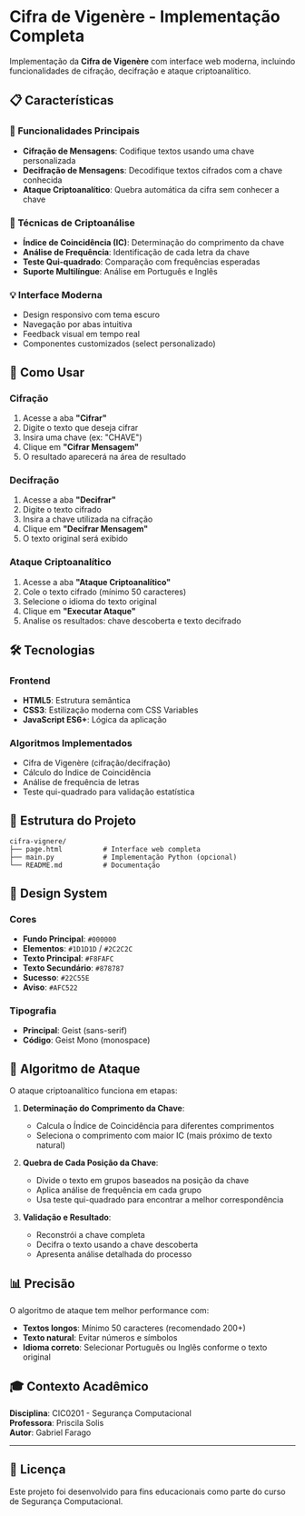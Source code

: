 # Cifra de Vigenère - Implementação Completa

Implementação da **Cifra de Vigenère** com interface web moderna, incluindo funcionalidades de cifração, decifração e ataque criptoanalítico.

## 📋 Características

### 🔐 Funcionalidades Principais
- **Cifração de Mensagens**: Codifique textos usando uma chave personalizada
- **Decifração de Mensagens**: Decodifique textos cifrados com a chave conhecida  
- **Ataque Criptoanalítico**: Quebra automática da cifra sem conhecer a chave

### 🎯 Técnicas de Criptoanálise
- **Índice de Coincidência (IC)**: Determinação do comprimento da chave
- **Análise de Frequência**: Identificação de cada letra da chave
- **Teste Qui-quadrado**: Comparação com frequências esperadas
- **Suporte Multilíngue**: Análise em Português e Inglês

### 💡 Interface Moderna
- Design responsivo com tema escuro
- Navegação por abas intuitiva
- Feedback visual em tempo real
- Componentes customizados (select personalizado)

## 🚀 Como Usar

### Cifração
1. Acesse a aba **"Cifrar"**
2. Digite o texto que deseja cifrar
3. Insira uma chave (ex: "CHAVE")
4. Clique em **"Cifrar Mensagem"**
5. O resultado aparecerá na área de resultado

### Decifração
1. Acesse a aba **"Decifrar"**
2. Digite o texto cifrado
3. Insira a chave utilizada na cifração
4. Clique em **"Decifrar Mensagem"**
5. O texto original será exibido

### Ataque Criptoanalítico
1. Acesse a aba **"Ataque Criptoanalítico"**
2. Cole o texto cifrado (mínimo 50 caracteres)
3. Selecione o idioma do texto original
4. Clique em **"Executar Ataque"**
5. Analise os resultados: chave descoberta e texto decifrado

## 🛠️ Tecnologias

### Frontend
- **HTML5**: Estrutura semântica
- **CSS3**: Estilização moderna com CSS Variables
- **JavaScript ES6+**: Lógica da aplicação

### Algoritmos Implementados
- Cifra de Vigenère (cifração/decifração)
- Cálculo do Índice de Coincidência
- Análise de frequência de letras
- Teste qui-quadrado para validação estatística

## 📁 Estrutura do Projeto

```
cifra-vignere/
├── page.html          # Interface web completa
├── main.py            # Implementação Python (opcional)
└── README.md          # Documentação
```

## 🎨 Design System

### Cores
- **Fundo Principal**: `#000000`
- **Elementos**: `#1D1D1D` / `#2C2C2C`
- **Texto Principal**: `#F8FAFC`
- **Texto Secundário**: `#878787`
- **Sucesso**: `#22C55E`
- **Aviso**: `#AFC522`

### Tipografia
- **Principal**: Geist (sans-serif)
- **Código**: Geist Mono (monospace)

## 🔬 Algoritmo de Ataque

O ataque criptoanalítico funciona em etapas:

1. **Determinação do Comprimento da Chave**:
   - Calcula o Índice de Coincidência para diferentes comprimentos
   - Seleciona o comprimento com maior IC (mais próximo de texto natural)

2. **Quebra de Cada Posição da Chave**:
   - Divide o texto em grupos baseados na posição da chave
   - Aplica análise de frequência em cada grupo
   - Usa teste qui-quadrado para encontrar a melhor correspondência

3. **Validação e Resultado**:
   - Reconstrói a chave completa
   - Decifra o texto usando a chave descoberta
   - Apresenta análise detalhada do processo

## 📊 Precisão

O algoritmo de ataque tem melhor performance com:
- **Textos longos**: Mínimo 50 caracteres (recomendado 200+)
- **Texto natural**: Evitar números e símbolos
- **Idioma correto**: Selecionar Português ou Inglês conforme o texto original

## 🎓 Contexto Acadêmico

**Disciplina**: CIC0201 - Segurança Computacional  
**Professora**: Priscila Solis  
**Autor**: Gabriel Farago

---

## 📄 Licença

Este projeto foi desenvolvido para fins educacionais como parte do curso de Segurança Computacional.